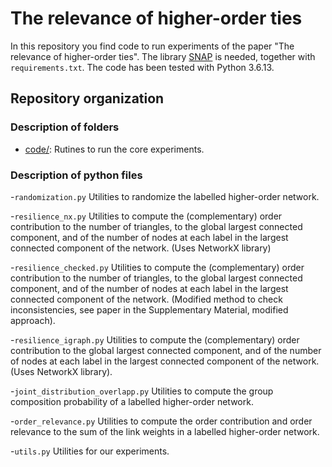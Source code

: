 # The relevance of higher-order ties

In this repository you find code to run experiments of the paper "The relevance of higher-order ties". The library [SNAP](https://github.com/snap-stanford/snap) is needed, together with `requirements.txt`. The code has been tested with Python 3.6.13.



## Repository organization

### Description of folders

- [code/](code/): Rutines to run the core experiments.

### Description of python files

-`randomization.py`
Utilities to randomize the labelled higher-order network.

-`resilience_nx.py`
Utilities to compute the (complementary) order contribution to the number of triangles, to the global largest connected component, and of the number of nodes at each label in the largest connected component of the network.
(Uses NetworkX library)

-`resilience_checked.py`
Utilities to compute the (complementary) order contribution to the number of triangles, to the global largest connected component, and of the number of nodes at each label in the largest connected component of the network.
(Modified method to check inconsistencies, see paper in the Supplementary Material, modified approach).

-`resilience_igraph.py`
Utilities to compute the (complementary) order contribution to the global largest connected component, and of the number of nodes at each label in the largest connected component of the network.
(Uses NetworkX library).

-`joint_distribution_overlapp.py`
Utilities to compute the group composition probability of a labelled higher-order network.

-`order_relevance.py`
Utilities to compute the order contribution and order relevance to the sum of the link weights in a labelled higher-order network.

-`utils.py`
Utilities for our experiments.



